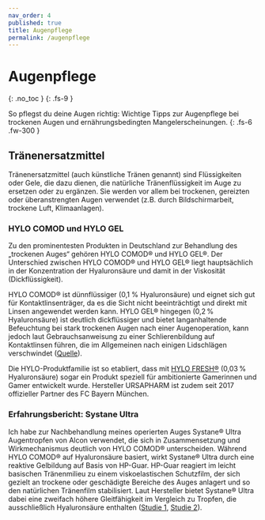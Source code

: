 ```yaml
---
nav_order: 4
published: true
title: Augenpflege
permalink: /augenpflege
---
```


# Augenpflege
{: .no_toc }
{: .fs-9 }

So pflegst du deine Augen richtig: Wichtige Tipps zur Augenpflege bei trockenen Augen und ernährungsbedingten Mangelerscheinungen.
{: .fs-6 .fw-300 }

## Tränenersatzmittel

Tränenersatzmittel (auch künstliche Tränen genannt) sind Flüssigkeiten oder Gele, die dazu dienen, die natürliche Tränenflüssigkeit im Auge zu ersetzen oder zu ergänzen. Sie werden vor allem bei trockenen, gereizten oder überanstrengten Augen verwendet (z.B. durch Bildschirmarbeit, trockene Luft, Klimaanlagen).

### HYLO COMOD und HYLO GEL

Zu den prominentesten Produkten in Deutschland zur Behandlung des „trockenen Auges“ gehören HYLO COMOD® und HYLO GEL®. Der Unterschied zwischen HYLO COMOD® und HYLO GEL® liegt hauptsächlich in der Konzentration der Hyaluronsäure und damit in der Viskosität (Dickflüssigkeit). 

HYLO COMOD® ist dünnflüssiger (0,1 % Hyaluronsäure) und eignet sich gut für Kontaktlinsenträger, da es die Sicht nicht beeinträchtigt und direkt mit Linsen angewendet werden kann. HYLO GEL® hingegen (0,2 % Hyaluronsäure) ist deutlich dickflüssiger und bietet langanhaltende Befeuchtung bei stark trockenen Augen nach einer Augenoperation, kann jedoch laut Gebrauchsanweisung zu einer Schlierenbildung auf Kontaktlinsen führen, die im Allgemeinen nach einigen Lidschlägen verschwindet ([Quelle](https://dxsat.ursapharm.de/mediaportal/live/_storage/asset/82978/storage/master/download/Packungsbeilage_Hylo_Gel.pdf)).

Die HYLO-Produktfamilie ist so etabliert, dass mit [HYLO FRESH®](https://www.hylo-gaming.com/) (0,03 % Hyaluronsäure) sogar ein Produkt speziell für ambitionierte Gamerinnen und Gamer entwickelt wurde. Hersteller URSAPHARM ist zudem seit 2017 offizieller Partner des FC Bayern München.

### Erfahrungsbericht: Systane Ultra

Ich habe zur Nachbehandlung meines operierten Auges Systane® Ultra Augentropfen von Alcon verwendet, die sich in Zusammensetzung und Wirkmechanismus deutlich von HYLO COMOD® unterscheiden. Während HYLO COMOD® auf Hyaluronsäure basiert, wirkt Systane® Ultra durch eine reaktive Gelbildung auf Basis von HP-Guar. HP-Guar reagiert im leicht basischen Tränenmilieu zu einem viskoelastischen Schutzfilm, der sich gezielt an trockene oder geschädigte Bereiche des Auges anlagert und so den natürlichen Tränenfilm stabilisiert. Laut Hersteller bietet Systane® Ultra dabei eine zweifach höhere Gleitfähigkeit im Vergleich zu Tropfen, die ausschließlich Hyaluronsäure enthalten ([Studie 1](https://iovs.arvojournals.org/article.aspx?articleid=2372767), [Studie 2](https://pubmed.ncbi.nlm.nih.gov/26067908/)).
